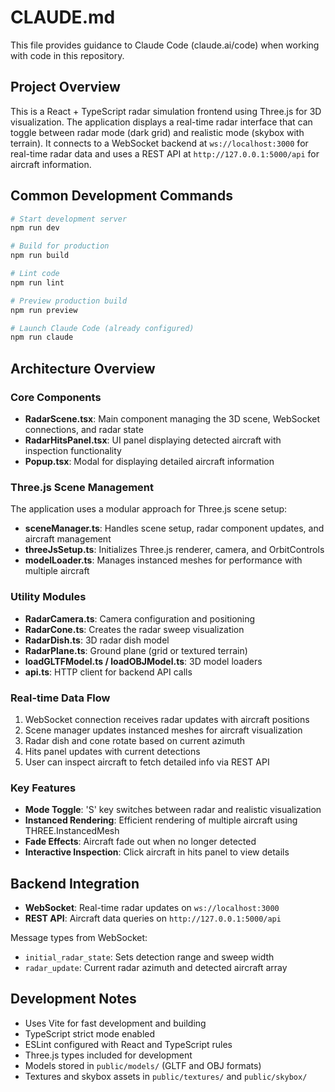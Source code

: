 # CLAUDE.md

This file provides guidance to Claude Code (claude.ai/code) when working with code in this repository.

## Project Overview

This is a React + TypeScript radar simulation frontend using Three.js for 3D visualization. The application displays a real-time radar interface that can toggle between radar mode (dark grid) and realistic mode (skybox with terrain). It connects to a WebSocket backend at `ws://localhost:3000` for real-time radar data and uses a REST API at `http://127.0.0.1:5000/api` for aircraft information.

## Common Development Commands

```bash
# Start development server
npm run dev

# Build for production
npm run build

# Lint code
npm run lint

# Preview production build
npm run preview

# Launch Claude Code (already configured)
npm run claude
```

## Architecture Overview

### Core Components
- **RadarScene.tsx**: Main component managing the 3D scene, WebSocket connections, and radar state
- **RadarHitsPanel.tsx**: UI panel displaying detected aircraft with inspection functionality
- **Popup.tsx**: Modal for displaying detailed aircraft information

### Three.js Scene Management
The application uses a modular approach for Three.js scene setup:

- **sceneManager.ts**: Handles scene setup, radar component updates, and aircraft management
- **threeJsSetup.ts**: Initializes Three.js renderer, camera, and OrbitControls
- **modelLoader.ts**: Manages instanced meshes for performance with multiple aircraft

### Utility Modules
- **RadarCamera.ts**: Camera configuration and positioning
- **RadarCone.ts**: Creates the radar sweep visualization
- **RadarDish.ts**: 3D radar dish model
- **RadarPlane.ts**: Ground plane (grid or textured terrain)
- **loadGLTFModel.ts / loadOBJModel.ts**: 3D model loaders
- **api.ts**: HTTP client for backend API calls

### Real-time Data Flow
1. WebSocket connection receives radar updates with aircraft positions
2. Scene manager updates instanced meshes for aircraft visualization
3. Radar dish and cone rotate based on current azimuth
4. Hits panel updates with current detections
5. User can inspect aircraft to fetch detailed info via REST API

### Key Features
- **Mode Toggle**: 'S' key switches between radar and realistic visualization
- **Instanced Rendering**: Efficient rendering of multiple aircraft using THREE.InstancedMesh
- **Fade Effects**: Aircraft fade out when no longer detected
- **Interactive Inspection**: Click aircraft in hits panel to view details

## Backend Integration

- **WebSocket**: Real-time radar updates on `ws://localhost:3000`
- **REST API**: Aircraft data queries on `http://127.0.0.1:5000/api`

Message types from WebSocket:
- `initial_radar_state`: Sets detection range and sweep width
- `radar_update`: Current radar azimuth and detected aircraft array

## Development Notes

- Uses Vite for fast development and building
- TypeScript strict mode enabled
- ESLint configured with React and TypeScript rules
- Three.js types included for development
- Models stored in `public/models/` (GLTF and OBJ formats)
- Textures and skybox assets in `public/textures/` and `public/skybox/`